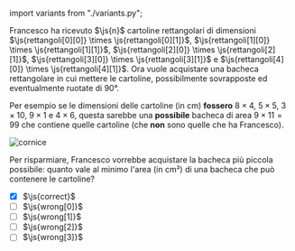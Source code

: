 import variants from "./variants.py";

Francesco ha ricevuto $\js{n}$ cartoline rettangolari di dimensioni $\js{rettangoli[0][0]} \times \js{rettangoli[0][1]}$, $\js{rettangoli[1][0]} \times \js{rettangoli[1][1]}$, $\js{rettangoli[2][0]} \times \js{rettangoli[2][1]}$, $\js{rettangoli[3][0]} \times \js{rettangoli[3][1]}$ e $\js{rettangoli[4][0]} \times \js{rettangoli[4][1]}$.
Ora vuole acquistare una bacheca rettangolare in cui mettere le cartoline, possibilmente sovrapposte ed eventualmente ruotate di 90°.

Per esempio se le dimensioni delle cartoline (in cm) **fossero** $8 \times 4$, $5 \times 5$, $3 \times 10$, $9 \times 1$ e $4 \times 6$, questa sarebbe una **possibile** bacheca di area $9 \times 11 = 99$ che contiene quelle cartoline (che **non** sono quelle che ha Francesco).

![cornice](fig.asy)

Per risparmiare, Francesco vorrebbe acquistare la bacheca più piccola possibile: quanto vale al minimo l'area (in cm²) di una bacheca che può contenere le cartoline?

- [x] $\js{correct}$
- [ ] $\js{wrong[0]}$
- [ ] $\js{wrong[1]}$
- [ ] $\js{wrong[2]}$
- [ ] $\js{wrong[3]}$

